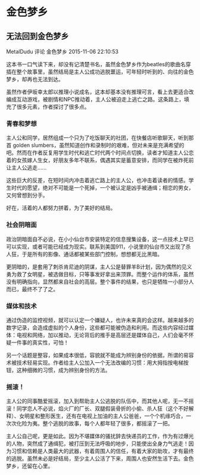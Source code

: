 # 金色梦乡

## 无法回到金色梦乡

MetalDudu 评论 金色梦乡   2015-11-06 22:10:53

这本书一口气读下来，却没有记清楚书名，虽然金色梦乡作为beatles的歌曲名穿插在整个故事里，虽然结局是主人公成功逃脱噩运，可年轻时听到的、向往的金色梦乡，却再也无法到达。

虽然作者伊坂幸太郎以推理小说成名，这本却基本没有推理可言，看上去更适合改编成互动游戏，被剧情和NPC推动着，主人公被迫走上逃亡之路。这条路上，填充了很多元素，作者探讨了很多点。

### 青春和梦想

主人公和同学，居然组成一个只为了吃饭聊天的社团，在快餐店听歌聊天，听到那首 golden slumbers，虽然知道创作和录制时的艰难，但对未来是充满希望的吧。然而在作者反复用学生时代和逃亡时代两个时间点切换，读者才知道主人公恋着的女孩嫁人生女，好朋友多年不联系，偶遇其实是蓄意安排，而同学在被炸死前让主人公逃走……

这些巨大的反差，在短时间内冲击着逃亡路上的主人公，也冲击着读者的情感。学生时代的愿望，绝对不可能是一个死掉，一个被认定是凶手被通缉；相恋的男女，又何曾想到分手。

好在，活着的人都努力拼着，为了美好的结局。

### 社会阴暗面

政治阴暗面自不必说，在小小仙台市安装特定的信息搜集设备，这一点技术上早已可以实现，或者可能已经成为现实。联系到美国911，小说里的仙台市又出现了杀人狂，于是所有的影像、通话都被某些部门控制，想想都无比黑暗。

更阴暗的，是套用了刺杀肯尼迪的阴谋，主人公是替罪羊B计划，因为偶然的见义勇为救了女明星，被选做目标，只等事发好拿出来顶罪。而整个运作的体系，虽然没有明确指向，显然都来自社会的高层。整个事件的结果，也只是牺牲一小部分人而已，最终不了了之。

### 媒体和技术

通过伪造的监控视频，就可以认定一个嫌疑人，也许未来真的会这样。越来越多的数字记录，会造成虚拟的个人身份，这些都可能被伪造和利用。而这些内容经过媒体：电视和网络，加以推动，无论背后的推手是高层还是媒体自己，人们会毫不怀疑一件事的真实性，可怕！

另一个话题是整容，如果成本很低，容貌就不能成为辨别身份的依据，所谓的易容术被技术轻易实现。作者给主人公加入一个无法改编的习惯：用大拇指按电梯按钮，这种细微的习惯，成为辨别身份的方法。

### 摇滚！

主人公的同事酷爱摇滚，加入到帮助主人公逃脱的队伍中，而其他人呢，无一不摇滚！同学恋人不必说，焰火厂的厂长、双腿假装骨折的小偷、杀人狂（这个不好解释）、女明星和整形医生，还有在电视上加油的主人公爸爸，一个个机缘巧合，一次次化险为夷。整个逃脱的故事，每个人都年轻了很多，都摇滚了一把。

主人公自己呢，更是如此。因为不堪媒体的骚扰辞去快递员的工作，作为有过爆光的人物，突然成了通缉犯，被打压到无法呼吸的地步，只能使出全身力气逃走！因为习惯和信赖是人类最大的武器，有着周围人的信任，有着大家的助攻，才有最终的逃脱。虽然未必是好结局，至少主人公活了下来，周围人也安然生活下去。金色梦乡，还留在心里。